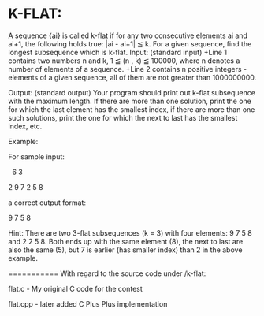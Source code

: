 K-FLAT:
===========
A sequence {ai} is called k-flat if for any two consecutive elements ai and ai+1, the following holds true: |ai - ai+1| ≦ k. For a given sequence, find the longest subsequence which is k-flat.
Input: (standard input)
+Line 1 contains two numbers n and k, 1 ≦ (n , k) ≦ 100000, where n denotes a number of elements of a sequence.
+Line 2 contains n positive integers - elements of a given sequence, all of them are not greater than 1000000000.

Output: (standard output)
Your program should print out k-flat subsequence with the maximum length. If there are more than one solution, print the one for which the last element has the smallest index, if there are more than one such solutions, print the one for which the next to last has the smallest index, etc.

Example:

For sample input:

 
6 3

2 9 7 2 5 8

a correct output format:

9 7 5 8

Hint: There are two 3-flat subsequences (k = 3) with four elements: 9 7 5 8 and 2 2 5 8. Both ends up with the same element (8), the next to last are also the same (5), but 7 is earlier (has smaller index) than 2 in the above example.

===========
With regard to the source code under /k-flat:

flat.c - My original C code for the contest

flat.cpp - later added C Plus Plus implementation
